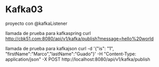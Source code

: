 # Kafka03
proyecto con @kafkaListener

llamada de prueba para kafkaspring
curl http://cbk51.com:8080/api/v1/kafka/publish?message=hello%20world

llamada de prueba para kafkajson
curl -d '{"is": "1", "firstName":"Marco","lastName":"Guado"}' -H "Content-Type: application/json" -X POST http://localhost:8080/api/v1/kafka/publish